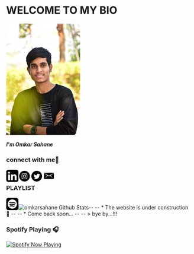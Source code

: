 
# WELCOME TO MY BIO
<img width="200" alt="portfolio_view" src="DSC_0021-01.jpeg">
  
 ___I'm Omkar Sahane___

### connect with me👻
 
[<img align="left" alt="omkarsahane" width="33px" src="likedin.png" />][linkedin]
[<img align="left" alt="omkarsahane" width="33px" src="download.png" />][instagram]
[<img align="left" alt="omkarsahane" width="33px" src="twt.png" />][twt]
[<img align="left" alt="omkarsahane" width="33px" src="mail.png" />][mail]

[linkedin]: https://www.linkedin.com/in/omkar-sahane-7452691b2
[instagram]: https://instagram.com/omkar_sahane_?igshid=z91jvrcb9vwy
[twt]: https://twitter.com/Omkarsahane5?s=09
[mail]: mailto:omkarsahane121@gmail.com?subject=[GitHub]%20Source%20Han%20Sans

<br /> 

### PLAYLIST

[<img align="left" alt="omkarsahane" width="33px" src="spotify.png" />][spotify]

[spotify]: https://open.spotify.com/playlist/35iwwDlVguhCugOOwmbHOP?si=LpwJdGEATnipWBxaPzXalA&utm_source=copy-link

<br />

<img align="left" alt="omkarsahane Github Stats" src="github-readme-stats-rust-xi.vercel.app/api?username=omkarsahane&show_icons=true&hide_border=true" />
-- --
* The website is under construction 🚧
-- --
* Come back soon...
-- --
> bye by...!!!

### Spotify Playing 🎧

[<img src="https://<now-playing-profile-omkar-s2.vercel.app>/api/spotify-playing" alt="Spotify Now Playing" width="350" />](https://open.spotify.com/track/6cUOiOY5qh2FpIQWIYAd2h?si=dWgzaFPmRHqxCdaEnrrJrQ&utm_source=copy-link>)
